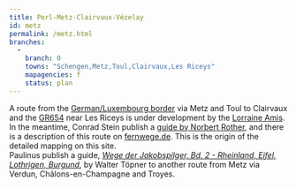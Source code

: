 ```yaml
---
title: Perl-Metz-Clairvaux-Vézelay
id: metz
permalink: /metz.html
branches:
  -
    branch: 0
    towns: "Schengen,Metz,Toul,Clairvaux,Les Riceys"
    mapagencies: f
    status: plan
---
```


A route from the [German/Luxembourg border][0] via Metz and Toul to Clairvaux and the [GR654][1] near Les Riceys is under development by the [Lorraine Amis][2].   
In the meantime, Conrad Stein publish a [guide by Norbert Rother][3], and there is a description of this route on [fernwege.de][4]. This is the origin of the detailed mapping on this site.  
Paulinus publish a guide, [_Wege der Jakobspilger, Bd. 2 - Rheinland, Eifel, Lothrigen, Burgund_][5], by Walter Töpner to another route from Metz via Verdun, Châlons-en-Champagne and Troyes.

[0]: trier.html
[1]: reims.html
[2]: http://www.st-jacques-lorraine.fr/
[3]: http://www.conrad-stein-verlag.de/programm_jakob.html
[4]: http://www.fernwege.de/f/jakobsweg/perl-vezelay/index.html
[5]: http://www.amazon.de/exec/obidos/ASIN/3790213101/europaischefe-21